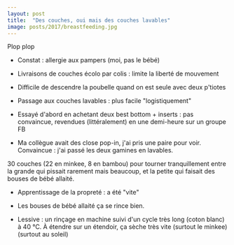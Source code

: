 ```yaml
---
layout: post
title:  "Des couches, oui mais des couches lavables"
image: posts/2017/breastfeeding.jpg
---
```


Plop plop

- Constat : allergie aux pampers (moi, pas le bébé)

- Livraisons de couches écolo par colis : limite la liberté de mouvement

- Difficile de descendre la poubelle quand on est seule avec deux p'tiotes

- Passage aux couches lavables : plus facile "logistiquement"

- Essayé d'abord en achetant deux best bottom + inserts : pas convaincue, revendues (littéralement) en une demi-heure sur un groupe FB

- Ma collègue avait des close pop-in, j'ai pris une paire pour voir. Convaincue : j'ai passé les deux gamines en lavables.

30 couches (22 en minkee, 8 en bambou) pour tourner tranquillement entre la grande qui pissait rarement mais beaucoup, et la petite qui faisait des bouses de bébé allaité.

- Apprentissage de la propreté : a été "vite"

- Les bouses de bébé allaité ça se rince bien.

- Lessive : un rinçage en machine suivi d'un cycle très long (coton blanc) à 40 °C. À étendre sur un étendoir, ça sèche très vite (surtout le minkee) (surtout au soleil)


